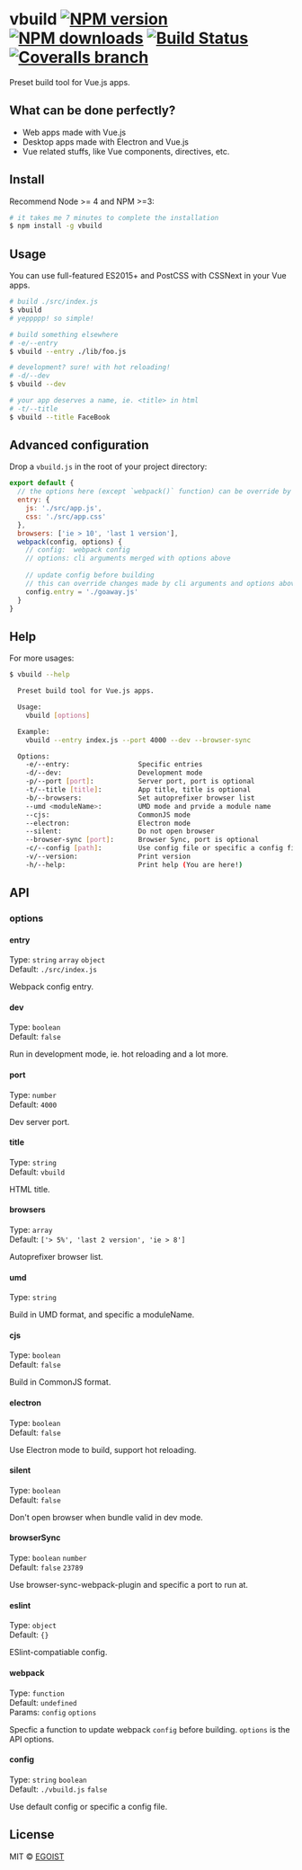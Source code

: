 # vbuild [![NPM version](https://img.shields.io/npm/v/vbuild.svg)](https://npmjs.com/package/vbuild) [![NPM downloads](https://img.shields.io/npm/dm/vbuild.svg)](https://npmjs.com/package/vbuild) [![Build Status](https://img.shields.io/circleci/project/egoist/vbuild/master.svg)](https://circleci.com/gh/egoist/vbuild) [![Coveralls branch](https://img.shields.io/coveralls/egoist/vbuild/master.svg)](https://github.com/egoist/vbuild)

Preset build tool for Vue.js apps.

## What can be done perfectly?

- Web apps made with Vue.js
- Desktop apps made with Electron and Vue.js
- Vue related stuffs, like Vue components, directives, etc.

## Install

Recommend Node >= 4 and NPM >=3:

```bash
# it takes me 7 minutes to complete the installation
$ npm install -g vbuild
```

## Usage

You can use full-featured ES2015+ and PostCSS with CSSNext in your Vue apps.

```bash
# build ./src/index.js
$ vbuild
# yeppppp! so simple!

# build something elsewhere
# -e/--entry
$ vbuild --entry ./lib/foo.js

# development? sure! with hot reloading!
# -d/--dev
$ vbuild --dev

# your app deserves a name, ie. <title> in html
# -t/--title
$ vbuild --title FaceBook
```

## Advanced configuration

Drop a `vbuild.js` in the root of your project directory:

```js
export default {
  // the options here (except `webpack()` function) can be override by cli arguments
  entry: {
    js: './src/app.js',
    css: './src/app.css'
  },
  browsers: ['ie > 10', 'last 1 version'],
  webpack(config, options) {
    // config:  webpack config
    // options: cli arguments merged with options above
    
    // update config before building
    // this can override changes made by cli arguments and options above
    config.entry = './goaway.js'
  }
}
```

## Help

For more usages:

```bash
$ vbuild --help

  Preset build tool for Vue.js apps.

  Usage:
    vbuild [options]

  Example:
    vbuild --entry index.js --port 4000 --dev --browser-sync

  Options:
    -e/--entry:                 Specific entries
    -d/--dev:                   Development mode
    -p/--port [port]:           Server port, port is optional
    -t/--title [title]:         App title, title is optional
    -b/--browsers:              Set autoprefixer browser list
    --umd <moduleName>:         UMD mode and prvide a module name
    --cjs:                      CommonJS mode
    --electron:                 Electron mode
    --silent:                   Do not open browser
    --browser-sync [port]:      Browser Sync, port is optional
    -c/--config [path]:         Use config file or specific a config file path
    -v/--version:               Print version
    -h/--help:                  Print help (You are here!)
```

## API

### options

#### entry

Type: `string` `array` `object`<br>
Default: `./src/index.js`

Webpack config entry.

#### dev

Type: `boolean`<br>
Default: `false`

Run in development mode, ie. hot reloading and a lot more.

#### port

Type: `number`<br>
Default: `4000`

Dev server port.

#### title

Type: `string`<br>
Default: `vbuild`

HTML title.

#### browsers

Type: `array`<br>
Default: `['> 5%', 'last 2 version', 'ie > 8']`

Autoprefixer browser list.

#### umd

Type: `string`

Build in UMD format, and specific a moduleName.

#### cjs

Type: `boolean`<br>
Default: `false`

Build in CommonJS format.

#### electron

Type: `boolean`<br>
Default: `false`

Use Electron mode to build, support hot reloading.

#### silent

Type: `boolean`<br>
Default: `false`

Don't open browser when bundle valid in dev mode.

#### browserSync

Type: `boolean` `number`<br>
Default: `false` `23789`

Use browser-sync-webpack-plugin and specific a port to run at.

#### eslint

Type: `object`<br>
Default: `{}`

ESlint-compatiable config.

#### webpack

Type: `function`<br>
Default: `undefined`<br>
Params: `config` `options`

Specfic a function to update webpack `config` before building. `options` is the API options.

#### config

Type: `string` `boolean`<br>
Default: `./vbuild.js` `false`

Use default config or specific a config file.

## License

MIT © [EGOIST](https://github.com/egoist)
